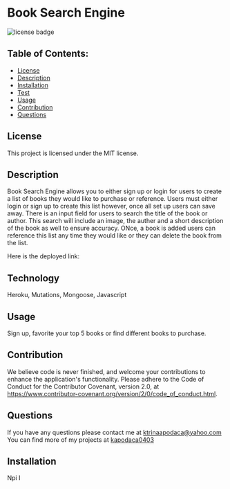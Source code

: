# Book Search Engine

![license badge](https://img.shields.io/badge/License-MIT-lightgrey.svg)

## Table of Contents:

- [License](#license)
- [Description](#description)
- [Installation](#installation)
- [Test](#test)
- [Usage](#usage)
- [Contribution](#contribution)
- [Questions](#questions)

## License

This project is licensed under the MIT license.

## Description

Book Search Engine allows you to either sign up or login for users to create a list of books they would like to purchase or reference. Users must either login or sign up to create this list however, once all set up users can save away. There is an input field for users to search the title of the book or author. This search will include an image, the auther and a short description of the book as well to ensure accuracy. ONce, a book is added users can reference this list any time they would like or they can delete the book from the list.

Here is the deployed link:

## Technology

Heroku, Mutations, Mongoose, Javascript

## Usage

Sign up, favorite your top 5 books or find different books to purchase.

## Contribution

We believe code is never finished, and welcome your contributions to enhance the application's functionality. Please adhere to the Code of Conduct for the Contributor Covenant, version 2.0, at https://www.contributor-covenant.org/version/2/0/code_of_conduct.html.

## Questions

If you have any questions please contact me at ktrinaapodaca@yahoo.com You can find more of my projects at [kapodaca0403](https://github.com/kapodaca0403)

## Installation

Npi I
